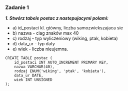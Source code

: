### Zadanie 1


***1. Stwórz tabele postac z nastepujacymi polami:***
* a) id_postaci kl. gtówny, liczba samozwiekszajaca sie
* b) nazwa - ciag znaków max 40
* c) rodzaj - typ wyliczeniowy (wiking, ptak, kobieta)
* d) data_ur - typ daty
* e) wiek - liczba nieujemna.


```
CREATE TABLE postac (
    id_postaci INT AUTO_INCREMENT PRIMARY KEY,
    nazwa VARCHAR(40),
    rodzaj ENUM('wiking', 'ptak', 'kobieta'),
    data_ur DATE,
    wiek INT UNSIGNED
);
```
